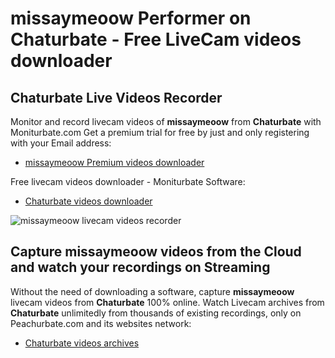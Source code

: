 # missaymeoow Performer on Chaturbate - Free LiveCam videos downloader

## Chaturbate Live Videos Recorder

Monitor and record livecam videos of **missaymeoow** from **Chaturbate** with Moniturbate.com
Get a premium trial for free by just and only registering with your Email address:
* [missaymeoow Premium videos downloader](https://moniturbate.com/request-demo-licence-key.html)

Free livecam videos downloader - Moniturbate Software:
* [Chaturbate videos downloader](https://moniturbate.com/moniturbate-download-software.html)

![missaymeoow livecam videos recorder](https://peachurnet.com/templates/moniturbate-software.png)


## Capture missaymeoow videos from the Cloud and watch your recordings on Streaming

Without the need of downloading a software, capture **missaymeoow** livecam videos from **Chaturbate** 100% online.
Watch Livecam archives from **Chaturbate** unlimitedly from thousands of existing recordings, only on Peachurbate.com and its websites network:
* [Chaturbate videos archives](https://peachurnet.com/)